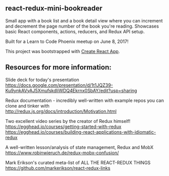 ## react-redux-mini-bookreader

Small app with a book list and a book detail view where you can increment and decrement the page number of the book you're reading.  Showcases basic React components, actions, reducers, and Redux API setup. 

Built for a Learn to Code Phoenix meetup on June 8, 2017! 

This project was bootstrapped with [Create React App](https://github.com/facebookincubator/create-react-app).


## Resources for more information:

Slide deck for today's presentation  
https://docs.google.com/presentation/d/1t1JQZ39-Ku9ynkAVyAJ5XmufskdIiWDQ4Ekrnx0SbAY/edit?usp=sharing

Redux documentation - incredibly well-written with example repos you can clone and tinker with  
http://redux.js.org/docs/introduction/Motivation.html

Two excellent video series by the creator of Redux himself!  
https://egghead.io/courses/getting-started-with-redux  
https://egghead.io/courses/building-react-applications-with-idiomatic-redux

A well-written lesson/analysis of state management, Redux and MobX  
https://www.robinwieruch.de/redux-mobx-confusion/

Mark Erikson's curated meta-list of ALL THE REACT-REDUX THINGS  
https://github.com/markerikson/react-redux-links

